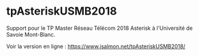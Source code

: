 # tpAsteriskUSMB2018
Support pour le TP Master Réseau Télécom 2018 Asterisk à l'Université de Savoie Mont-Blanc.

Voir la version en ligne : https://www.jsalmon.net/tpAsteriskUSMB2018/

